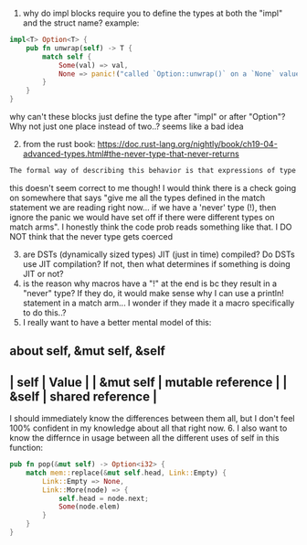 1. why do impl blocks require you to define the types at both the "impl" and the struct name? example:
```rust
impl<T> Option<T> {
    pub fn unwrap(self) -> T {
        match self {
            Some(val) => val,
            None => panic!("called `Option::unwrap()` on a `None` value"),
        }
    }
}
```
why can't these blocks just define the <T> type after "impl" or after "Option"? Why not just one place instead of two..? seems like a bad idea

2. from the rust book: https://doc.rust-lang.org/nightly/book/ch19-04-advanced-types.html#the-never-type-that-never-returns
```txt
The formal way of describing this behavior is that expressions of type ! can be coerced into any other type. We’re allowed to end this match arm with continue because continue doesn’t return a value; instead, it moves control back to the top of the loop, so in the Err case, we never assign a value to guess.
```
this doesn't seem correct to me though! I would think there is a check going on somewhere that says "give me all the types defined in the match statement we are reading right now... if we have a 'never' type (!), then ignore the panic we would have set off if there were different types on match arms". I honestly think the code prob reads something like that. I DO NOT think that the never type gets coerced

3. are DSTs (dynamically sized types) JIT (just in time) compiled? Do DSTs use JIT compilation? If not, then what determines if something is doing JIT or not?
4. is the reason why macros have a "!" at the end is bc they result in a "never" type? If they do, it would make sense why I can use a println! statement in a match arm... I wonder if they made it a macro specifically to do this..?
5. I really want to have a better mental model of this:

about self, &mut self, &self
---------------------------------
| self      | Value             |
| &mut self | mutable reference |
| &self     | shared reference  |
---------------------------------
I should immediately know the differences between them all, but I don't feel 100% confident in my knowledge about all that right now.
6. I also want to know the differnce in usage between all the different uses of self in this function:
```rust
pub fn pop(&mut self) -> Option<i32> {
    match mem::replace(&mut self.head, Link::Empty) {
        Link::Empty => None,
        Link::More(node) => {
            self.head = node.next;
            Some(node.elem)
        }
    }
}
```
